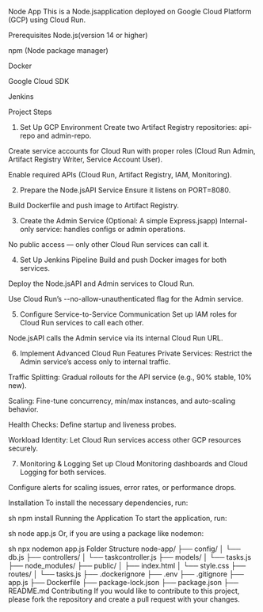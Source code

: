 Node App
This is a Node.jsapplication deployed on Google Cloud Platform (GCP) using Cloud Run.

Prerequisites
Node.js(version 14 or higher)

npm (Node package manager)

Docker

Google Cloud SDK

Jenkins

Project Steps
1. Set Up GCP Environment
Create two Artifact Registry repositories: api-repo and admin-repo.

Create service accounts for Cloud Run with proper roles (Cloud Run Admin, Artifact Registry Writer, Service Account User).

Enable required APIs (Cloud Run, Artifact Registry, IAM, Monitoring).

2. Prepare the Node.jsAPI Service
Ensure it listens on PORT=8080.

Build Dockerfile and push image to Artifact Registry.

3. Create the Admin Service (Optional: A simple Express.jsapp)
Internal-only service: handles configs or admin operations.

No public access — only other Cloud Run services can call it.

4. Set Up Jenkins Pipeline
Build and push Docker images for both services.

Deploy the Node.jsAPI and Admin services to Cloud Run.

Use Cloud Run’s --no-allow-unauthenticated flag for the Admin service.

5. Configure Service-to-Service Communication
Set up IAM roles for Cloud Run services to call each other.

Node.jsAPI calls the Admin service via its internal Cloud Run URL.

6. Implement Advanced Cloud Run Features
Private Services: Restrict the Admin service’s access only to internal traffic.

Traffic Splitting: Gradual rollouts for the API service (e.g., 90% stable, 10% new).

Scaling: Fine-tune concurrency, min/max instances, and auto-scaling behavior.

Health Checks: Define startup and liveness probes.

Workload Identity: Let Cloud Run services access other GCP resources securely.

7. Monitoring & Logging
Set up Cloud Monitoring dashboards and Cloud Logging for both services.

Configure alerts for scaling issues, error rates, or performance drops.

Installation
To install the necessary dependencies, run:

sh
npm install
Running the Application
To start the application, run:

sh
node app.js
Or, if you are using a package like nodemon:

sh
npx nodemon app.js
Folder Structure
node-app/
├── config/
│   └── db.js
├── controllers/
│   └── taskcontroller.js
├── models/
│   └── tasks.js
├── node_modules/
├── public/
│   ├── index.html
│   └── style.css
├── routes/
│   └── tasks.js
├── .dockerignore
├── .env
├── .gitignore
├── app.js
├── Dockerfile
├── package-lock.json
├── package.json
├── README.md
Contributing
If you would like to contribute to this project, please fork the repository and create a pull request with your changes.
